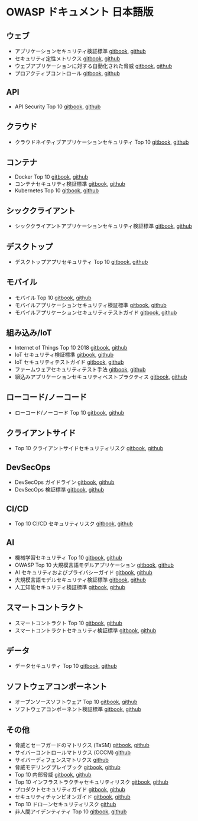 # OWASP ドキュメント 日本語版

## ウェブ

* アプリケーションセキュリティ検証標準 [gitbook](https://coky-t.gitbook.io/owasp-asvs-ja/), [github](https://github.com/coky-t/owasp-asvs-ja/)
* セキュリティ定性メトリクス [gitbook](https://coky-t.gitbook.io/owasp-sqm-ja/), [github](https://github.com/coky-t/owasp-sqm-ja/)
* ウェブアプリケーションに対する自動化された脅威 [gitbook](https://coky-t.gitbook.io/owasp-automated-threats-to-web-applications-ja/), [github](https://github.com/coky-t/owasp-automated-threats-to-web-applications-ja/)
* プロアクティブコントロール [gitbook](https://coky-t.gitbook.io/owasp-proactive-controls-ja/), [github](https://github.com/coky-t/owasp-proactive-controls-ja)

## API

* API Security Top 10 [gitbook](https://coky-t.gitbook.io/owasp-api-security-ja/), [github](https://github.com/coky-t/owasp-api-security-ja/)

## クラウド

* クラウドネイティブアプリケーションセキュリティ Top 10 [gitbook](https://coky-t.gitbook.io/owasp-cloud-native-application-security-top-10-ja/), [github](https://github.com/coky-t/owasp-cloud-native-application-security-top-10-ja/)

## コンテナ

* Docker Top 10 [gitbook](https://coky-t.gitbook.io/owasp-docker-security-ja/), [github](https://github.com/coky-t/owasp-docker-security-ja/)
* コンテナセキュリティ検証標準 [gitbook](https://coky-t.gitbook.io/owasp-csvs-ja/), [github](https://github.com/coky-t/owasp-csvs-ja/)
* Kubernetes Top 10 [gitbook](https://coky-t.gitbook.io/owasp-kubernetes-top-ten-ja/), [github](https://github.com/coky-t/owasp-kubernetes-top-ten-ja/)

## シッククライアント

* シッククライアントアプリケーションセキュリティ検証標準 [gitbook](https://coky-t.gitbook.io/owasp-thick-client-asvs-ja/), [github](https://github.com/coky-t/owasp-thick-client-application-security-verification-standard-ja/)

## デスクトップ

* デスクトップアプリセキュリティ Top 10 [gitbook](https://coky-t.gitbook.io/owasp-desktop-app-security-top-10-ja/), [github](https://github.com/coky-t/owasp-desktop-app-security-top-10-ja/)

## モバイル

* モバイル Top 10 [gitbook](https://coky-t.gitbook.io/owasp-mobile-top10-ja/), [github](https://github.com/coky-t/owasp-mobile-top10-ja/)
* モバイルアプリケーションセキュリティ検証標準 [gitbook](https://coky-t.gitbook.io/owasp-masvs-ja/), [github](https://github.com/coky-t/owasp-masvs-ja/)
* モバイルアプリケーションセキュリティテストガイド [gitbook](https://coky-t.gitbook.io/owasp-mastg-ja/), [github](https://github.com/coky-t/owasp-mastg-ja/)

## 組み込み/IoT

* Internet of Things Top 10 2018 [gitbook](https://coky-t.gitbook.io/owasp-iot-top10-2018-ja/), [github](https://github.com/coky-t/owasp-iot-top10-2018-ja/)
* IoT セキュリティ検証標準 [gitbook](https://coky-t.gitbook.io/owasp-isvs-ja/), [github](https://github.com/coky-t/owasp-isvs-ja/)
* IoT セキュリティテストガイド [gitbook](https://coky-t.gitbook.io/owasp-istg-ja/), [github](https://github.com/coky-t/owasp-istg-ja/)
* ファームウェアセキュリティテスト手法 [gitbook](https://coky-t.gitbook.io/owasp-fstm-ja/), [github](https://github.com/coky-t/owasp-fstm-ja/)
* 組込みアプリケーションセキュリティベストプラクティス [gitbook](https://coky-t.gitbook.io/embeddedappsec-ja/), [github](https://github.com/coky-t/embeddedappsec-ja/)

## ローコード/ノーコード

* ローコード/ノーコード Top 10 [gitbook](https://coky-t.gitbook.io/owasp-top-10-low-code-no-code-security-risks-ja/), [github](https://github.com/coky-t/owasp-top-10-low-code-no-code-security-risks-ja/)

## クライアントサイド

* Top 10 クライアントサイドセキュリティリスク [gitbook](https://coky-t.gitbook.io/owasp-top-10-client-side-security-risks-ja/), [github](https://github.com/coky-t/owasp-top-10-client-side-security-risks-ja/)

## DevSecOps

* DevSecOps ガイドライン [gitbook](https://coky-t.gitbook.io/owasp-devsecops-guideline-ja/), [github](https://github.com/coky-t/owasp-devsecops-guideline-ja/)
* DevSecOps 検証標準 [gitbook](https://coky-t.gitbook.io/owasp-devsecops-verification-standard-ja/), [github](https://github.com/coky-t/owasp-devsecops-verification-standard-ja/)

## CI/CD

* Top 10 CI/CD セキュリティリスク [gitbook](https://coky-t.gitbook.io/owasp-top-10-ci-cd-security-risks-ja/), [github](https://github.com/coky-t/owasp-top-10-ci-cd-security-risks-ja/)

## AI

* 機械学習セキュリティ Top 10 [gitbook](https://coky-t.gitbook.io/owasp-machine-learning-security-top-10-ja/), [github](https://github.com/coky-t/owasp-machine-learning-security-top-10-ja/)
* OWASP Top 10 大規模言語モデルアプリケーション [gitbook](https://coky-t.gitbook.io/owasp-top-10-for-large-language-model-applications/), [github](https://github.com/coky-t/owasp-top-10-for-large-language-model-applications-ja/)
* AI セキュリティおよびプライバシーガイド [gitbook](https://coky-t.gitbook.io/owasp-ai-security-and-privacy-guide-ja/), [github](https://github.com/coky-t/owasp-ai-security-and-privacy-guide-ja/)
* 大規模言語モデルセキュリティ検証標準 [gitbook](https://coky-t.gitbook.io/owasp-llm-verification-standard-ja/), [github](https://github.com/coky-t/owasp-llm-verification-standard-ja/)
* 人工知能セキュリティ検証標準 [gitbook](https://coky-t.gitbook.io/owasp-aisvs-ja/), [github](https://github.com/coky-t/owasp-aisvs-ja/)

## スマートコントラクト

* スマートコントラクト Top 10 [gitbook](https://coky-t.gitbook.io/owasp-smart-contract-top-10-ja/), [github](https://github.com/coky-t/owasp-smart-contract-top-10-ja/)
* スマートコントラクトセキュリティ検証標準 [gitbook](https://coky-t.gitbook.io/owasp-scsvs-ja/), [github](https://github.com/coky-t/owasp-scsvs-ja/)

## データ

* データセキュリティ Top 10 [gitbook](https://coky-t.gitbook.io/owasp-data-security-top-10-ja/), [github](https://github.com/coky-t/owasp-data-security-top-10-ja/)

## ソフトウェアコンポーネント

* オープンソースソフトウェア Top 10 [gitbook](https://coky-t.gitbook.io/owasp-open-source-software-top-10-ja/), [github](https://github.com/coky-t/owasp-open-source-software-top-10-ja/)
* ソフトウェアコンポーネント検証標準 [gitbook](https://coky-t.gitbook.io/owasp-scvs-ja/), [github](https://github.com/coky-t/owasp-scvs-ja/)

## その他

* 脅威とセーフガードのマトリクス (TaSM) [gitbook](https://coky-t.gitbook.io/owasp-threat-and-safeguard-matrix-ja/), [github](https://github.com/coky-t/owasp-threat-and-safeguard-matrix-ja/)
* サイバーコントロールマトリクス (OCCM) [github](https://github.com/coky-t/owasp-cyber-controls-matrix-ja/)
* サイバーディフェンスマトリクス [github](https://github.com/coky-t/owasp-cyber-defense-matrix-ja/)
* 脅威モデリングプレイブック [gitbook](https://coky-t.gitbook.io/owasp-threat-modeling-playbook-ja/), [github](https://github.com/coky-t/owasp-threat-modeling-playbook-ja/)
* Top 10 内部脅威 [gitbook](https://coky-t.gitbook.io/owasp-top-10-insider-threats-ja/), [github](https://github.com/coky-t/owasp-top-10-insider-threats-ja/)
* Top 10 インフラストラクチャセキュリティリスク [gitbook](https://coky-t.gitbook.io/owasp-top-10-infrastructure-security-risks-ja/), [github](https://github.com/coky-t/owasp-top-10-infrastructure-security-risks-ja/)
* プロダクトセキュリティガイド [gitbook](https://coky-t.gitbook.io/owasp-product-security-guide-ja/), [github](https://github.com/coky-t/owasp-product-security-guide-ja/)
* セキュリティチャンピオンガイド [gitbook](https://coky-t.gitbook.io/owasp-security-champions-guidebook-ja/), [github](https://github.com/coky-t/owasp-security-champions-guidebook-ja/)
* Top 10 ドローンセキュリティリスク [github](https://github.com/coky-t/owasp-top-10-drone-security-risks-ja/)
* 非人間アイデンティティ Top 10 [gitbook](https://coky-t.gitbook.io/owasp-non-human-identities-top-10-ja/), [github](https://github.com/coky-t/owasp-non-human-identities-top-10-ja/)
